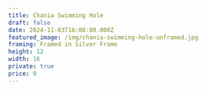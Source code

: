 ```yaml
---
title: Chania Swimming Hole
draft: false
date: 2024-11-03T16:08:00.000Z
featured_image: /img/chania-swimming-hole-unframed.jpg
framing: Framed in Silver Frame
height: 12
width: 16
private: true
price: 0
---
```

